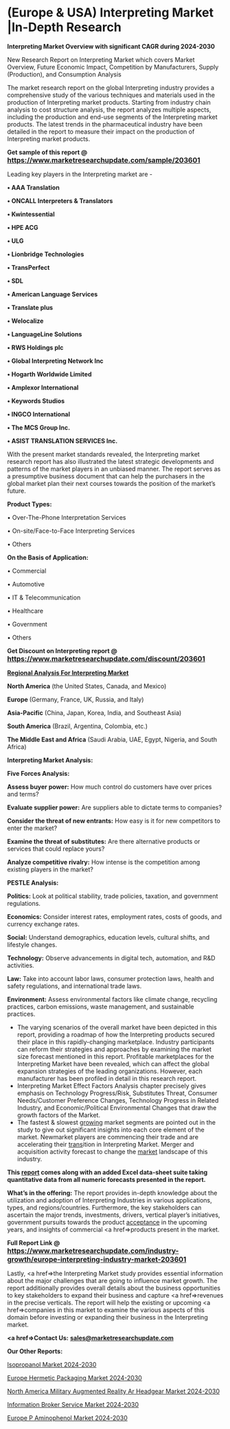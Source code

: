 # (Europe & USA) Interpreting Market |In-Depth Research

<strong>Interpreting Market Overview with significant CAGR during 2024-2030</strong>

New Research Report on Interpreting Market which covers Market Overview, Future Economic Impact, Competition by Manufacturers, Supply (Production), and Consumption Analysis

The market research report on the global Interpreting industry provides a comprehensive study of the various techniques and materials used in the production of Interpreting market products. Starting from industry chain analysis to cost structure analysis, the report analyzes multiple aspects, including the production and end-use segments of the Interpreting market products. The latest trends in the pharmaceutical industry have been detailed in the report to measure their impact on the production of Interpreting market products.

<strong>Get sample of this report @ <a href=https://www.marketresearchupdate.com/sample/203601><font size=3 color=#0000ff>https://www.marketresearchupdate.com/sample/203601</font></a></strong>

Leading key players in the Interpreting market are -

<strong>• AAA Translation

• ONCALL Interpreters & Translators

• Kwintessential

• HPE ACG

• ULG

• Lionbridge Technologies

• TransPerfect

• SDL

• American Language Services

• Translate plus

• Welocalize

• LanguageLine Solutions

• RWS Holdings plc

• Global Interpreting Network Inc

• Hogarth Worldwide Limited

• Amplexor International

• Keywords Studios

• INGCO International

• The MCS Group Inc.

• ASIST TRANSLATION SERVICES Inc.</strong>

With the present market standards revealed, the Interpreting market research report has also illustrated the latest strategic developments and patterns of the market players in an unbiased manner. The report serves as a presumptive business document that can help the purchasers in the global market plan their next courses towards the position of the market’s future.

<strong>Product Types:</strong>

• Over-The-Phone Interpretation Services

• On-site/Face-to-Face Interpreting Services

• Others

<strong>On the Basis of Application:</strong>

• Commercial

• Automotive

• IT & Telecommunication

• Healthcare

• Government

• Others

<strong>Get Discount on Interpreting report @ <a href=https://www.marketresearchupdate.com/discount/203601><font size=3 color=#0000ff>https://www.marketresearchupdate.com/discount/203601</font></a></strong>

<strong><u><b>Regional Analysis For Interpreting Market</b></u></strong>

<strong><b>North America</b></strong> (the United States, Canada, and Mexico)

<strong><b>Europe </b></strong>(Germany, France, UK, Russia, and Italy)

<strong><b>Asia-Pacific</b></strong> (China, Japan, Korea, India, and Southeast Asia)

<strong><b>South America</b></strong> (Brazil, Argentina, Colombia, etc.)

<strong><b>The Middle East and Africa</b></strong> (Saudi Arabia, UAE, Egypt, Nigeria, and South Africa)

<strong>Interpreting Market Analysis:</strong>

<strong>Five Forces Analysis:</strong>

<strong>Assess buyer power:</strong> How much control do customers have over prices and terms?

<strong>Evaluate supplier power:</strong> Are suppliers able to dictate terms to companies?

<strong>Consider the threat of new entrants:</strong> How easy is it for new competitors to enter the market?

<strong>Examine the threat of substitutes:</strong> Are there alternative products or services that could replace yours?

<strong>Analyze competitive rivalry:</strong> How intense is the competition among existing players in the market?

<strong>PESTLE Analysis:</strong>

<strong>Politics:</strong> Look at political stability, trade policies, taxation, and government regulations.

<strong>Economics:</strong> Consider interest rates, employment rates, costs of goods, and currency exchange rates.

<strong>Social:</strong> Understand demographics, education levels, cultural shifts, and lifestyle changes.

<strong>Technology:</strong> Observe advancements in digital tech, automation, and R&D activities.

<strong>Law:</strong> Take into account labor laws, consumer protection laws, health and safety regulations, and international trade laws.

<strong>Environment:</strong> Assess environmental factors like climate change, recycling practices, carbon emissions, waste management, and sustainable practices.

<ul>
  <li>The varying scenarios of the overall market have been depicted in this report, providing a roadmap of how the Interpreting products secured their place in this rapidly-changing marketplace. Industry participants can reform their strategies and approaches by examining the market size forecast mentioned in this report. Profitable marketplaces for the Interpreting Market have been revealed, which can affect the global expansion strategies of the leading organizations. However, each manufacturer has been profiled in detail in this research report.</li>
  <li>Interpreting Market Effect Factors Analysis chapter precisely gives emphasis on Technology Progress/Risk, Substitutes Threat, Consumer Needs/Customer Preference Changes, Technology Progress in Related Industry, and Economic/Political Environmental Changes that draw the growth factors of the Market.</li>
  <li>The fastest &amp; slowest <a href=ASDF991299>growing</a> market segments are pointed out in the study to give out significant insights into each core element of the market. Newmarket players are commencing their trade and are accelerating their <a href=>trans</a>ition in Interpreting Market. Merger and acquisition activity forecast to change the <a href=>market</a> landscape of this industry.</li>
</ul>
<strong>This <a href=>report</a> comes along with an added Excel data-sheet suite taking quantitative data from all numeric forecasts presented in the report.</strong>

<strong>What’s in the offering:</strong> The report provides in-depth knowledge about the utilization and adoption of Interpreting Industries in various applications, types, and regions/countries. Furthermore, the key stakeholders can ascertain the major trends, investments, drivers, vertical player’s initiatives, government pursuits towards the product <a href=ASDF881288>acceptance</a> in the upcoming years, and insights of commercial <a href=>products</a> present in the market.

<strong>Full Report Link @ <a href=https://www.marketresearchupdate.com/industry-growth/europe-interpreting-industry-market-203601><font size=3 color=#0000ff>https://www.marketresearchupdate.com/industry-growth/europe-interpreting-industry-market-203601</font></a></strong>

Lastly, <a href=>the</a> Interpreting Market study provides essential information about the major challenges that are going to influence market growth. The report additionally provides overall details about the business opportunities to key stakeholders to expand their business and capture <a href=>revenues</a> in the precise verticals. The report will help the existing or upcoming <a href=>companies</a> in this market to examine the various aspects of this domain before investing or expanding their business in the Interpreting market.

<strong><a href=><strong>Contact Us:</strong></a></strong>
<strong>sales@marketresearchupdate.com</strong>

<strong>Our Other Reports:</strong>

<a href=https://www.linkedin.com/pulse/isopropanol-market-growth-possibilities-analysis>Isopropanol Market 2024-2030</a>

<a href=https://www.linkedin.com/pulse/europe-hermetic-packaging-market-size-growth-trends>Europe Hermetic Packaging Market 2024-2030</a>

<a href=https://www.linkedin.com/pulse/north-america-military-augmented-reality-ar-headgear-market>North America Military Augmented Reality Ar Headgear Market 2024-2030</a>

<a href=https://www.linkedin.com/pulse/information-broker-service-market-2023-jvrqf/>Information Broker Service Market 2024-2030</a>

<a href=https://www.linkedin.com/pulse/europe-p-aminophenol-market-research-report-d5nzf/>Europe P Aminophenol Market 2024-2030</a>

